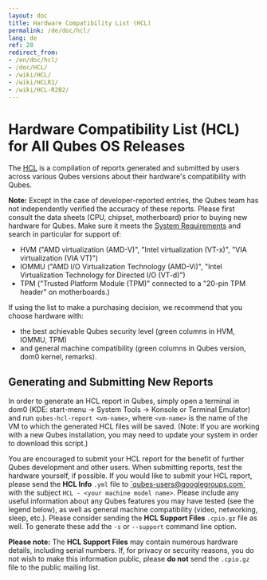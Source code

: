 ```yaml
---
layout: doc
title: Hardware Compatibility List (HCL)
permalink: /de/doc/hcl/
lang: de
ref: 28
redirect_from:
- /en/doc/hcl/
- /doc/HCL/
- /wiki/HCL/
- /wiki/HCLR1/
- /wiki/HCL-R2B2/
---
```


Hardware Compatibility List (HCL) for All Qubes OS Releases
===========================================================

The [HCL](/de/hcl) is a compilation of reports generated and submitted by users across various Qubes versions about their hardware's compatibility with Qubes.

 **Note:**
 Except in the case of developer-reported entries, the Qubes team has not independently verified the accuracy of these reports.
 Please first consult the data sheets (CPU, chipset, motherboard) prior to buying new hardware for Qubes.
 Make sure it meets the [System Requirements](/de/doc/system-requirements/) and search in particular for support of:

-   HVM ("AMD virtualization (AMD-V)", "Intel virtualization (VT-x)", "VIA virtualization (VIA VT)")
-   IOMMU ("AMD I/O Virtualization Technology (AMD-Vi)", "Intel Virtualization Technology for Directed I/O (VT-d)")
-   TPM ("Trusted Platform Module (TPM)" connected to a "20-pin TPM header" on motherboards.)

If using the list to make a purchasing decision, we recommend that you choose hardware with:

-   the best achievable Qubes security level (green columns in HVM, IOMMU, TPM)
-   and general machine compatibility (green columns in Qubes version, dom0 kernel, remarks).

Generating and Submitting New Reports
-------------------------------------

In order to generate an HCL report in Qubes, simply open a terminal in dom0 (KDE: start-menu -\> System Tools -\> Konsole or Terminal Emulator)
and run `qubes-hcl-report <vm-name>`, where `<vm-name>` is the name of the VM to which the generated HCL files will be saved.
(Note: If you are working with a new Qubes installation, you may need to update your system in order to download this script.)

You are encouraged to submit your HCL report for the benefit of further Qubes development and other users.
When submitting reports, test the hardware yourself, if possible.
If you would like to submit your HCL report, please send the **HCL Info** `.yml` file to [\`qubes-users@googlegroups.com\`](/de/support/#qubes-users) with the subject `HCL - <your machine model name>`.
Please include any useful information about any Qubes features you may have tested (see the legend below), as well as general machine compatibility (video, networking, sleep, etc.).
Please consider sending the **HCL Support Files** `.cpio.gz` file as well. To generate these add the `-s` or `--support` command line option.

**Please note:**
 The **HCL Support Files** may contain numerous hardware details, including serial numbers. If, for privacy or security reasons, you do not wish to make this information public, please **do not** send the `.cpio.gz` file to the public mailing list.
